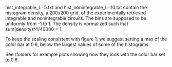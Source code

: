 
hist_integrable_L=5.txt and hist_nonintegrable_L=10.txt contain the histogram density, a 200x200 grid, of the experimentally retrieved integrable and nonintegrable circuits. The bins are supposed to be uniformly from -1 to 1. The density is normalized such that sum(density)*4/40000 = 1.

To keep the scaling consistent with figure 1, we suggest setting a max of the color bar at 0.6, below the largest values of some of the histograms.

See /folders for example plots showing how they look with the color bar set to 0.6.